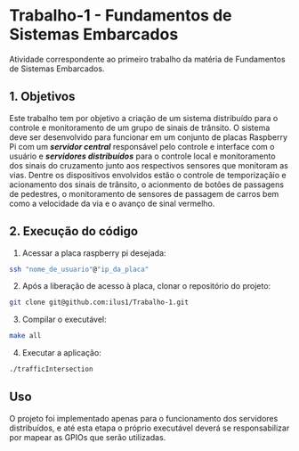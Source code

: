 # Trabalho-1 - Fundamentos de Sistemas Embarcados

Atividade correspondente ao primeiro trabalho da matéria de Fundamentos de Sistemas Embarcados.


## 1. Objetivos

Este trabalho tem por objetivo a criação de um sistema distribuído para o controle e monitoramento de um grupo de sinais de trânsito. O sistema deve ser desenvolvido para funcionar em um conjunto de placas Raspberry Pi com um ***servidor central*** responsável pelo controle e interface com o usuário e ***servidores distribuídos*** para o controle local e monitoramento dos sinais do cruzamento junto aos respectivos sensores que monitoram as vias. Dentre os dispositivos envolvidos estão o controle de temporizaçãio e acionamento dos sinais de trânsito, o acionmento de botões de passagens de pedestres, o monitoramento de sensores de passagem de carros bem como a velocidade da via e o avanço de sinal vermelho.


## 2. Execução do código



1) Acessar a placa raspberry pi desejada:

```sh 
ssh "nome_de_usuario"@"ip_da_placa"
```

2) Após a liberação de acesso à placa, clonar o repositório do projeto:

```sh 
git clone git@github.com:ilus1/Trabalho-1.git
```

3) Compilar o executável:

```sh 
make all
```

4) Executar a aplicação:

```sh 
./trafficIntersection
```

## Uso 
O projeto foi implementado apenas para o funcionamento dos servidores distribuídos, e até esta etapa o próprio executável deverá se responsabilizar por mapear as GPIOs que serão utilizadas.
